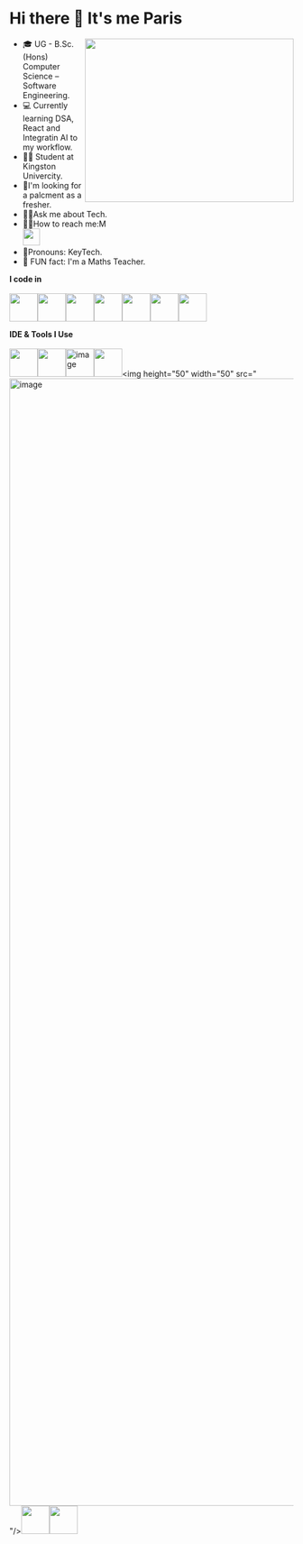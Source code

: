 # Hi there 👋 It's me Paris
<img align="right" width="370" height="290" src="https://camo.githubusercontent.com/cdd56b556149c7fd4939be631072a4df05be1346f52592296737a390d8159c85/68747470733a2f2f692e70696e696d672e636f6d2f6f726967696e616c732f34372f66302f33342f34376630333432636563373262383030343633626630303365616331323537652e676966" />

- 🎓 UG - B.Sc. (Hons) Computer Science – Software Engineering.
- 💻 Currently learning DSA, React and Integratin AI to my workflow.
- 🙋‍♂️ Student at Kingston Univercity.
- 🎇I'm looking for a palcment as a fresher.
- 🤷‍♂️Ask me about Tech.    
- 🙋‍♂️How to reach me:M
<br/>[<img width="30" height="30" src="https://cdn-icons-png.freepik.com/256/174/174857.png?semt=ais_white_label">](https://www.linkedin.com/in/parissaihan7/)
- 🤩Pronouns: KeyTech.
- 📐 FUN fact: I'm a Maths Teacher.

**I code in** <br/><br/>
<img height="50" width="50" src="https://upload.wikimedia.org/wikipedia/commons/thumb/6/61/HTML5_logo_and_wordmark.svg/1024px-HTML5_logo_and_wordmark.svg.png"/><img height="50" width="50" src="https://upload.wikimedia.org/wikipedia/commons/thumb/d/d5/CSS3_logo_and_wordmark.svg/1452px-CSS3_logo_and_wordmark.svg.png"/><img height="50" width="50" src="https://static.vecteezy.com/system/resources/previews/027/127/463/non_2x/javascript-logo-javascript-icon-transparent-free-png.png"/><img height="50" width="50" src="https://upload.wikimedia.org/wikipedia/commons/thumb/a/a7/React-icon.svg/2300px-React-icon.svg.png"/><img height="50" width="50" src="https://www.logo.wine/a/logo/MySQL/MySQL-Logo.wine.svg"/><img height="50" width="50" src="https://images.icon-icons.com/2415/PNG/512/mongodb_plain_logo_icon_146422.png"/><img height="50" width="50" src="https://upload.wikimedia.org/wikipedia/commons/thumb/d/d9/Node.js_logo.svg/2560px-Node.js_logo.svg.png"/>

**IDE & Tools I Use** <br/><br/>
<img height="50" width="50" src="https://upload.wikimedia.org/wikipedia/commons/thumb/9/9a/Visual_Studio_Code_1.35_icon.svg/2048px-Visual_Studio_Code_1.35_icon.svg.png"/><img height="50" width="50" src="https://download.logo.wine/logo/Microsoft_Word/Microsoft_Word-Logo.wine.png"/><img width="50" height="50" alt="image" src="https://github.com/user-attachments/assets/cce2c0df-00fc-4e91-85fc-53f41af88aa7" /><img height="50" width="50" src="https://upload.wikimedia.org/wikipedia/commons/thumb/3/34/Microsoft_Office_Excel_%282019%E2%80%93present%29.svg/2203px-Microsoft_Office_Excel_%282019%E2%80%93present%29.svg.png"/><img height="50" width="50" src="<img width="3000" height="2000" alt="image" src="https://github.com/user-attachments/assets/4e3b5370-eb77-4667-9a5a-8c85aedca846" />
"/><img height="50" width="50" src=""/><img height="50" width="50" src="https://upload.wikimedia.org/wikipedia/commons/thumb/3/33/Figma-logo.svg/1365px-Figma-logo.svg.png"/>
